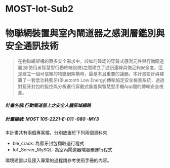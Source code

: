 # MOST-Iot-Sub2

# 物聯網裝置與室內閘道器之感測層鑑別與安全通訊技術
> 在物聯網架構的眾多安全需求中，該如何確認的穿戴式感測元件與行動閘道器(如使用者智慧型行動終端設備)之間建立了通訊連線具備足夠安全度，這是建立一個可信賴的物聯網架構時，最基本且重要的議題。本計畫設計與建置了一套低功耗藍牙(Bluetooth Low Energy)傳輸協定安全檢測系統，透過對藍牙封包的監控與分析進行穿戴式裝置與智慧型手機App間的傳輸安全檢測。
##### 計畫名稱:行動閘道器上之安全人體區域網路
##### 計畫編號: MOST 105-2221-E-011 -080 -MY3

本計畫共有兩個專案檔，分別放置於下列兩個資料夾

- ble_crack: 為藍牙封包擷取運行程式
- IoT_Server_MySQL: 為室內閘道器端服務運行程式

環境建置以及匯入專案的過程請參考使用手冊的內容。
